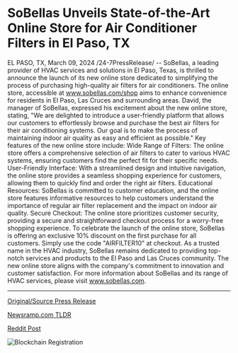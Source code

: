 # SoBellas Unveils State-of-the-Art Online Store for Air Conditioner Filters in El Paso, TX

EL PASO, TX, March 09, 2024 /24-7PressRelease/ -- SoBellas, a leading provider of HVAC services and solutions in El Paso, Texas, is thrilled to announce the launch of its new online store dedicated to simplifying the process of purchasing high-quality air filters for air conditioners. The online store, accessible at www.sobellas.com/shop aims to enhance convenience for residents in El Paso, Las Cruces and surrounding areas.  David, the manager of SoBellas, expressed his excitement about the new online store, stating, "We are delighted to introduce a user-friendly platform that allows our customers to effortlessly browse and purchase the best air filters for their air conditioning systems. Our goal is to make the process of maintaining indoor air quality as easy and efficient as possible."  Key features of the new online store include:  Wide Range of Filters: The online store offers a comprehensive selection of air filters to cater to various HVAC systems, ensuring customers find the perfect fit for their specific needs.  User-Friendly Interface: With a streamlined design and intuitive navigation, the online store provides a seamless shopping experience for customers, allowing them to quickly find and order the right air filters.  Educational Resources: SoBellas is committed to customer education, and the online store features informative resources to help customers understand the importance of regular air filter replacement and the impact on indoor air quality.  Secure Checkout: The online store prioritizes customer security, providing a secure and straightforward checkout process for a worry-free shopping experience.  To celebrate the launch of the online store, SoBellas is offering an exclusive 10% discount on the first purchase for all customers. Simply use the code "AIRFILTER10" at checkout.  As a trusted name in the HVAC industry, SoBellas remains dedicated to providing top-notch services and products to the El Paso and Las Cruces community. The new online store aligns with the company's commitment to innovation and customer satisfaction.  For more information about SoBellas and its range of HVAC services, please visit www.sobellas.com. 

---

[Original/Source Press Release](https://www.24-7pressrelease.com/press-release/509155/sobellas-unveils-state-of-the-art-online-store-for-air-conditioner-filters-in-el-paso-tx)
                    

[Newsramp.com TLDR](None) 



[Reddit Post](https://www.reddit.com/r/newsramp/comments/1bbh11j/sobellas_launches_new_online_store_for_air/) 



![Blockchain Registration](https://cdn.newsramp.app/24-7PressRelease/qrcode/243/10/urgepdlg.webp)